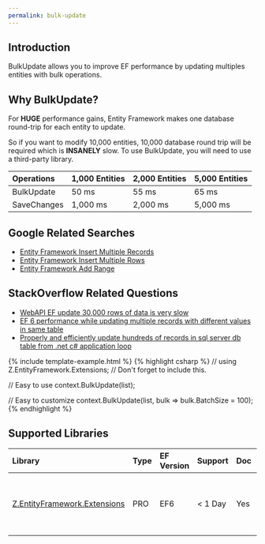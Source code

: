 ```yaml
---
permalink: bulk-update
---
```


## Introduction

BulkUpdate allows you to improve EF performance by updating multiples entities with bulk operations.

## Why BulkUpdate?

For **HUGE** performance gains, Entity Framework makes one database round-trip for each entity to update. 

So if you want to modify 10,000 entities, 10,000 database round trip will be required which is **INSANELY** slow. To use BulkUpdate, you will need to use a third-party library.

|Operations	|1,000 Entities	|2,000 Entities	|5,000 Entities|
|:----------|:----------|:----------|:----------|
|BulkUpdate	|50 ms	|55 ms	|65 ms|
|SaveChanges	|1,000 ms	|2,000 ms	|5,000 ms|

## Google Related Searches

 - [Entity Framework Insert Multiple Records](https://www.google.com/search?q=entity+framework+insert+multiple+records)
 - [Entity Framework Insert Multiple Rows](https://www.google.com/search?q=entity+framework+insert+multiple+rows)
 - [Entity Framework Add Range](https://www.google.com/search?q=entity+framework+add+range)

## StackOverflow Related Questions

 - [WebAPI EF update 30,000 rows of data is very slow](https://stackoverflow.com/questions/38925835/webapi-ef-update-30-000-rows-of-data-is-very-slow)
 - [EF 6 performance while updating multiple records with different values in same table](https://stackoverflow.com/questions/37652873/ef-6-performance-while-updating-multiple-records-with-different-values-in-same-t)
 - [Properly and efficiently update hundreds of records in sql server db table from .net c# application loop](https://stackoverflow.com/questions/37397671/properly-and-efficiently-update-hundreds-of-records-in-sql-server-db-table-from)

{% include template-example.html %} 
{% highlight csharp %}
// using Z.EntityFramework.Extensions; // Don't forget to include this.

// Easy to use
context.BulkUpdate(list);

// Easy to customize
context.BulkUpdate(list, bulk => bulk.BatchSize = 100);
{% endhighlight %}

## Supported Libraries

|Library	|Type	|EF Version	|Support	|Doc	|Features|
|:----------|:----------|:----------|:----------|:----------|:----------|
|[Z.EntityFramework.Extensions](/ef-extensions)	|PRO	|EF6	|< 1 Day	|Yes	| Bulk SaveChanges<br>Bulk Insert<br>Bulk Update<br>Bulk Delete<br>Bulk Merge|